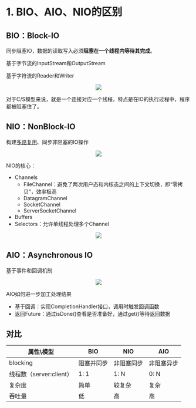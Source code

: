 # 1. BIO、AIO、NIO的区别

## BIO：Block-IO

同步阻塞IO，数据的读取写入必须**阻塞在一个线程内等待其完成**。

基于字节流的InputStream和OutputStream

基于字符流的Reader和Writer

<div align="center">
    <img src="https://gitee.com/IvanLu1024/picts/raw/dda8bc653735e5aec6c09f0cf05b801f1b5a993d/blog/java/io/20190528214231.png"/>
</div>

对于C/S模型来说，就是一个连接对应一个线程，特点是在IO的执行过程中，程序都被阻塞住了。

## NIO：NonBlock-IO

构建[多路复用](<https://ivanlu1024.github.io/2019/05/24/IO%E5%A4%9A%E8%B7%AF%E5%A4%8D%E7%94%A8%E6%80%BB%E7%BB%93/>)、同步非阻塞的IO操作

<div align="center">
    <img src="https://gitee.com/IvanLu1024/picts/raw/a1375c9aa1a4926a4f92bb5b71cfa0a10a096596/blog/java/io/20190528215132.png"/>
</div>

NIO的核心：

- Channels
  - FileChannel：避免了两次用户态和内核态之间的上下文切换，即“零拷贝”，效率极高
  - DatagramChannel
  - SocketChannel
  - ServerSocketChannel
- Buffers
- Selectors：允许单线程处理多个Channel

<div align="center">
    <img src="https://gitee.com/IvanLu1024/picts/raw/41a80bdd859135d054a8a96037119036dcaf043b/blog/java/io/20190528220421.png"/>
</div>

## AIO：Asynchronous IO

基于事件和回调机制

<div align="center">
    <img src="https://gitee.com/IvanLu1024/picts/raw/8d23f62d3a7b818fce00cb72b856b02683f787a4/blog/java/io/20190528221345.png"/>
</div>

AIO如何进一步加工处理结果

- 基于回调：实现CompletionHandler接口，调用时触发回调函数
- 返回Future：通过isDone()查看是否准备好，通过get()等待返回数据

## 对比

| 属性\模型               | BIO        | NIO        | AIO        |
| ----------------------- | ---------- | ---------- | ---------- |
| blocking                | 阻塞并同步 | 非阻塞同步 | 非阻塞异步 |
| 线程数（server:client） | 1: 1       | 1: N       | 0: N       |
| 复杂度                  | 简单       | 较复杂     | 复杂       |
| 吞吐量                  | 低         | 高         | 高         |


